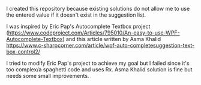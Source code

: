 I created this repository because existing solutions do not allow me to use the entered value if it doesn't exist in the suggestion list.

I was inspired by Eric Pap's Autocomplete Textbox project (https://www.codeproject.com/Articles/795010/An-easy-to-use-WPF-Autocomplete-Textbox) and this article written by Asma Khalid https://www.c-sharpcorner.com/article/wpf-auto-completesuggestion-text-box-control2/

I tried to modify Eric Pap's project to achieve my goal but I failed since it's too complex/a spaghetti code and uses Rx. Asma Khalid solution is fine but needs some small improvements.